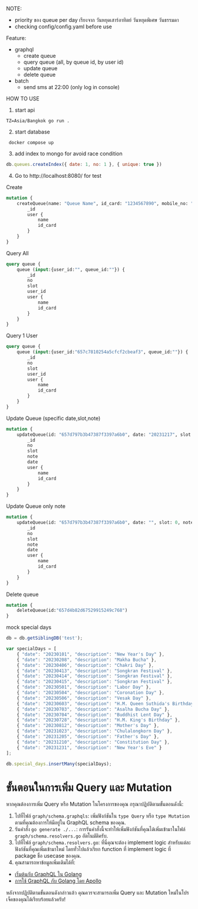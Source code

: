 NOTE:
- priority ของ queue per day เรียงจาก วันหยุดเสาร์อาทิตย์ วันหยุดพิเศษ วันธรรมดา
- checking config/config.yaml before use

Feature:
- graphql
  - create queue
  - query queue (all, by queue id, by user id)
  - update queue
  - delete queue
- batch
  - send sms at 22:00 (only log in console)

HOW TO USE
1. start api
```shell
TZ=Asia/Bangkok go run .
```
2. start database
```shell
 docker compose up
```

3. add index to mongo for avoid race condition
```javascript
db.queues.createIndex({ date: 1, no: 1 }, { unique: true })
```

4. Go to http://localhost:8080/ for test

Create
```graphql
mutation {
    createQueue(name: "Queue Name", id_card: "1234567890", mobile_no: "1234567890", note:"อาการ ประวัติการรักษาที่ รพ") {
        _id
        user {
            name
            id_card
        }
    }
}
```

Query All
```graphql
query queue {
    queue (input:{user_id:"", queue_id:""}) {
        _id
        no
        slot
        user_id
        user {
            name
            id_card
        }
    }
}
```
Query 1 User
```graphql
query queue {
    queue (input:{user_id:"657c7810254a5cfcf2cbeaf3", queue_id:""}) {
        _id
        no
        slot
        user_id
        user {
            name
            id_card
        }
    }
}
```
Update Queue (specific date,slot,note) 
```graphql
mutation {
    updateQueue(id: "657d797b3b47387f3397a6b0", date: "20231217", slot: 7, note: "notee") {
        _id
        no
        slot
        note
        date
        user {
            name
            id_card
        }
    }
}
```

Update Queue only note
```graphql
mutation {
    updateQueue(id: "657d797b3b47387f3397a6b0", date: "", slot: 0, note: "notee") {
        _id
        no
        slot
        note
        date
        user {
            name
            id_card
        }
    }
}
```

Delete queue
```graphql
mutation {
    deleteQueue(id:"657d4b82d67529915249c768")
}
```



mock special days
```javascript
db = db.getSiblingDB('test');

var specialDays = [
    { "date": "20230101", "description": "New Year's Day" },
    { "date": "20230208", "description": "Makha Bucha" },
    { "date": "20230406", "description": "Chakri Day" },
    { "date": "20230413", "description": "Songkran Festival" },
    { "date": "20230414", "description": "Songkran Festival" },
    { "date": "20230415", "description": "Songkran Festival" },
    { "date": "20230501", "description": "Labor Day" },
    { "date": "20230504", "description": "Coronation Day" },
    { "date": "20230506", "description": "Vesak Day" },
    { "date": "20230603", "description": "H.M. Queen Suthida's Birthday" },
    { "date": "20230703", "description": "Asalha Bucha Day" },
    { "date": "20230704", "description": "Buddhist Lent Day" },
    { "date": "20230728", "description": "H.M. King's Birthday" },
    { "date": "20230812", "description": "Mother's Day" },
    { "date": "20231023", "description": "Chulalongkorn Day" },
    { "date": "20231205", "description": "Father's Day" },
    { "date": "20231210", "description": "Constitution Day" },
    { "date": "20231231", "description": "New Year's Eve" }
];

db.special_days.insertMany(specialDays);
```

# ขั้นตอนในการเพิ่ม Query และ Mutation
หากคุณต้องการเพิ่ม Query หรือ Mutation ในโครงการของคุณ กรุณาปฏิบัติตามขั้นตอนดังนี้:
1. ไปที่ไฟล์ `graph/schema.graphqls`: เพิ่มฟังก์ชันใน `type Query` หรือ `type Mutation` ตามที่คุณต้องการให้มีอยู่ใน GraphQL schema ของคุณ.
2. รันคำสั่ง `go generate ./...`: การรันคำสั่งนี้จะทำให้เพิ่มฟังก์ชันที่คุณได้เพิ่มเข้ามาในไฟล์ `graph/schema.resolvers.go` อัตโนมัติครับ.
3. ไปที่ไฟล์ `graph/schema.resolvers.go`: ที่นี่คุณจะต้อง implement logic สำหรับแต่ละฟังก์ชันที่คุณเพิ่มเข้ามาใหม่ โดยทั่วไปแล้วเรียก function ที่ implement logic ที่ package ชื่อ usecase ของคุณ.
4. คุณสามารถหาข้อมูลเพิ่มเติมได้ที่:
  - [เริ่มต้นกับ GraphQL ใน Golang](https://www.howtographql.com/graphql-go/1-getting-started/)
  - [การใช้ GraphQL กับ Golang โดย Apollo](https://www.apollographql.com/blog/using-graphql-with-golang)

หลังจากปฏิบัติตามขั้นตอนดังกล่าวแล้ว คุณควรจะสามารถเพิ่ม Query และ Mutation ใหม่ในโปรเจ็คของคุณได้เรียบร้อยแล้วครับ!